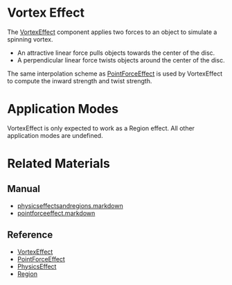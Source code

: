 # Vortex Effect

The [VortexEffect](https://github.com/PlasmaEngine/PlasmaDocs/tree/master/docs/C%2B%2B/code_reference/class_reference/vortexeffect.markdown) component applies two forces to an object to simulate a spinning vortex.
 - An attractive linear force pulls objects towards the center of the disc.
 - A perpendicular  linear force twists objects around the center of the disc.

The same interpolation scheme as [PointForceEffect](https://plasmaengine.github.io/PlasmaDocs/Manual/physics/physicseffectsandregions/pointforceeffect.markdown) is used by VortexEffect to compute the inward strength and twist strength.

# Application Modes
VortexEffect is only expected to work as a Region effect. All other application modes are undefined.

# Related Materials
## Manual
- [physicseffectsandregions.markdown](https://plasmaengine.github.io/PlasmaDocs/Manual/physics/physicseffectsandregions.markdown)
- [pointforceeffect.markdown](https://plasmaengine.github.io/PlasmaDocs/Manual/physics/physicseffectsandregions/pointforceeffect.markdown)

## Reference
- [VortexEffect](https://github.com/PlasmaEngine/PlasmaDocs/tree/master/docs/C%2B%2B/code_reference/class_reference/vortexeffect.markdown)
- [PointForceEffect](https://github.com/PlasmaEngine/PlasmaDocs/tree/master/docs/C%2B%2B/code_reference/class_reference/pointforceeffect.markdown)
- [PhysicsEffect](https://github.com/PlasmaEngine/PlasmaDocs/tree/master/docs/C%2B%2B/code_reference/class_reference/physicseffect.markdown)
- [Region](https://github.com/PlasmaEngine/PlasmaDocs/tree/master/docs/C%2B%2B/code_reference/class_reference/region.markdown) 

 